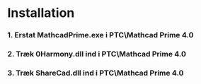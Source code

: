 # Installation
### 1. Erstat MathcadPrime.exe i PTC\Mathcad Prime 4.0
### 2. Træk 0Harmony.dll ind i PTC\Mathcad Prime 4.0
### 3. Træk ShareCad.dll ind i PTC\Mathcad Prime 4.0
